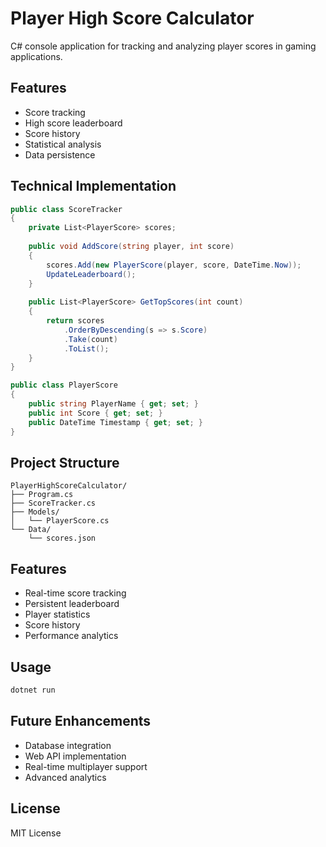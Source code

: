 # Player High Score Calculator

C# console application for tracking and analyzing player scores in gaming applications.

## Features
- Score tracking
- High score leaderboard
- Score history
- Statistical analysis
- Data persistence

## Technical Implementation
```csharp
public class ScoreTracker
{
    private List<PlayerScore> scores;
    
    public void AddScore(string player, int score)
    {
        scores.Add(new PlayerScore(player, score, DateTime.Now));
        UpdateLeaderboard();
    }
    
    public List<PlayerScore> GetTopScores(int count)
    {
        return scores
            .OrderByDescending(s => s.Score)
            .Take(count)
            .ToList();
    }
}

public class PlayerScore
{
    public string PlayerName { get; set; }
    public int Score { get; set; }
    public DateTime Timestamp { get; set; }
}
```

## Project Structure
```
PlayerHighScoreCalculator/
├── Program.cs
├── ScoreTracker.cs
├── Models/
│   └── PlayerScore.cs
└── Data/
    └── scores.json
```

## Features
- Real-time score tracking
- Persistent leaderboard
- Player statistics
- Score history
- Performance analytics

## Usage
```bash
dotnet run
```

## Future Enhancements
- Database integration
- Web API implementation
- Real-time multiplayer support
- Advanced analytics

## License
MIT License
